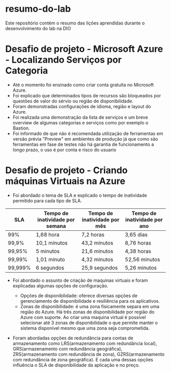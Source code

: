 # resumo-do-lab
Este repositório contém o resumo das lições aprendidas durante o desenvolvimento do lab na DIO


# Desafio de projeto - Microsoft Azure - Localizando Serviços por Categoria
- Até o momento foi ensinado como criar conta gratuita no Microsoft Azure.
- Foi explicado que determinados tipos de recursos são bloqueados por questões de valor do sérvio ou região de disponibilidade.
- Foram demonstradas configurações de idioma, região e layout do Azure.
- Foi realizada uma demonstração da lista de serviços e um breve overview de algumas categorias e serviços como por exemplo o Bastion.
- Foi informado de que não é recomendada utilização de ferramentas em versão prévia "Preview" em ambientes de produção já que como são ferramentas em fase de testes não há garantia de funcionamento a longo prazo, o uso é por conta e risco do usuario


# Desafio de projeto - Criando máquinas Virtuais na Azure
- Foi abordado o tema de SLA e explicado o tempo de inatividade permitido para cada tipo de SLA. 

| SLA     | Tempo de inatividade por semana | Tempo de inatividade por mês | Tempo de inatividade por ano |
|---------|---------------------------------|------------------------------|------------------------------|
| 99%     | 1,68 hora                       | 7,2 horas                    | 3,65 dias                    |
| 99,9%   | 10,1 minutos                    | 43,2 minutos                 | 8,76 horas                   |
| 99,95%  | 5 minutos                       | 21,6 minutos                 | 4,38 horas                   |
| 99,99%  | 1,01 minuto                     | 4,32 minutos                 | 52,56 minutos                |
| 99,999% | 6 segundos                      | 25,9 segundos                | 5,26 minutos                 |

- Foi abordado o assunto de criação de maquinas virtuais e foram explicadas algumas opções de configuração.
	- Opções de disponibilidade: oferece diversas opções de gerenciamento de disponibilidade e resiliência para os aplicativos.
	- Zonas de disponibilidade: é uma zona fisicamente separa em uma região do Azure. Há três zonas de disponibilidade por região do Azure com suporte. Ao criar uma maquina virtual é possível selecionar até 3 zonas de disponibilidade o que permite manter o sistema disponível mesmo que uma zona seja comprometida.

- Foram abordadas opções de redundância para contas de armazenamento como LRS(armazenamento com redundância local), GRS(armazenamento com redundância geográfica), ZRS(armazenamento com redundância de zona), GZRS(armazenamento com redundância de zona geográfica).
E cada uma dessas opções influência o SLA de disponibilidade da aplicação e no preço.
